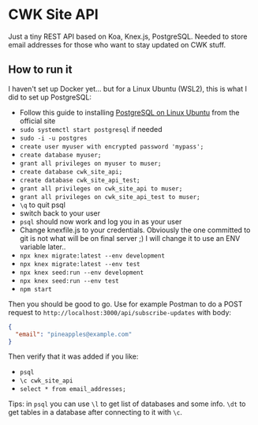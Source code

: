 # CWK Site API

Just a tiny REST API based on Koa, Knex.js, PostgreSQL. Needed to store email addresses for those who want to stay updated on CWK stuff.

## How to run it

I haven't set up Docker yet... but for a Linux Ubuntu (WSL2), this is what I did to set up PostgreSQL:

- Follow this guide to installing [PostgreSQL on Linux Ubuntu](https://www.postgresql.org/download/linux/ubuntu/) from the official site
- `sudo systemctl start postgresql` if needed
- `sudo -i -u postgres`
- `create user myuser with encrypted password 'mypass';`
- `create database myuser;`
- `grant all privileges on myuser to muser;`
- `create database cwk_site_api;`
- `create database cwk_site_api_test;`
- `grant all privileges on cwk_site_api to muser;`
- `grant all privileges on cwk_site_api_test to muser;`
- `\q` to quit psql
- switch back to your user
- `psql` should now work and log you in as your user
- Change knexfile.js to your credentials. Obviously the one committed to git is not what will be on final server ;) I will change it to use an ENV variable later..
- `npx knex migrate:latest --env development`
- `npx knex migrate:latest --env test`
- `npx knex seed:run --env development`
- `npx knex seed:run --env test`
- `npm start`

Then you should be good to go. Use for example Postman to do a POST request to `http://localhost:3000/api/subscribe-updates` with body:

```json
{
  "email": "pineapples@example.com"
}
```

Then verify that it was added if you like:

- `psql`
- `\c cwk_site_api`
- `select * from email_addresses;`

Tips: in `psql` you can use `\l` to get list of databases and some info. `\dt` to get tables in a database after connecting to it with `\c`.
